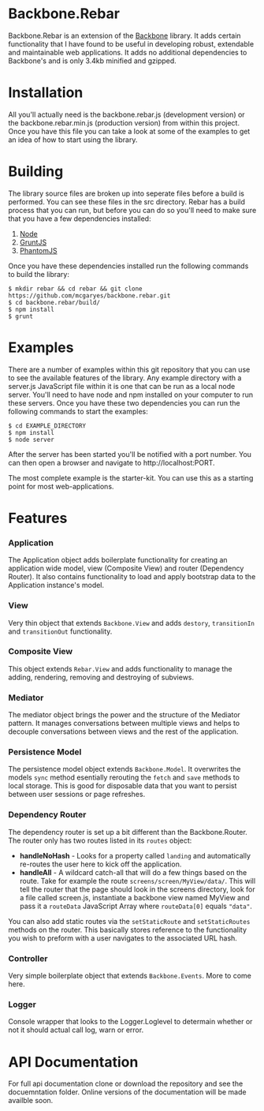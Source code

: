 Backbone.Rebar
=====

Backbone.Rebar is an extension of the [Backbone](http://www.backbonejs.org/) library. It adds certain functionality that I have found to be useful in developing robust, extendable and maintainable web applications. It adds no additional dependencies to Backbone's and is only 3.4kb minified and gzipped.

# Installation

All you'll actually need is the backbone.rebar.js (development version) or the backbone.rebar.min.js (production version) from within this project. Once you have this file you can take a look at some of the examples to get an idea of how to start using the library.

# Building

The library source files are broken up into seperate files before a build is performed. You can see these files in the src directory. Rebar has a build process that you can run, but before you can do so you'll need to make sure that you have a few dependencies installed:

1. [Node](http://nodejs.org)
2. [GruntJS](http://gruntjs.com)
3. [PhantomJS](http://phantomjs.org/)

Once you have these dependencies installed run the following commands to build the library:

	$ mkdir rebar && cd rebar && git clone https://github.com/mcgaryes/backbone.rebar.git
	$ cd backbone.rebar/build/
	$ npm install
	$ grunt

# Examples

There are a number of examples within this git repository that you can use to see the available features of the library. Any example directory with a server.js JavaScript file within it is one that can be run as a local node server. You'll need to have node and npm installed on your computer to run these servers. Once you have these two dependencies you can run the following commands to start the examples:

	$ cd EXAMPLE_DIRECTORY
	$ npm install
	$ node server

After the server has been started you'll be notified with a port number. You can then open a browser and navigate to http://localhost:PORT.

The most complete example is the starter-kit. You can use this as a starting point for most web-applications.


# Features

### Application

The Application object adds boilerplate functionality for creating an application wide model, view (Composite View) and router (Dependency Router). It also contains functionality to load and apply bootstrap data to the Application instance's model.

### View

Very thin object that extends `Backbone.View` and adds `destory`, `transitionIn` and `transitionOut` functionality.

### Composite View

This object extends `Rebar.View` and adds functionality to manage the adding, rendering, removing and destroying of subviews.

### Mediator

The mediator object brings the power and the structure of the Mediator pattern. It manages conversations between multiple views and helps to decouple conversations between views and the rest of the application.

### Persistence Model

The persistence model object extends `Backbone.Model`. It overwrites the models `sync` method esentially rerouting the `fetch` and `save` methods to local storage. This is good for disposable data that you want to persist between user sessions or page refreshes.

### Dependency Router

The dependency router is set up a bit different than the Backbone.Router. The router only has two routes listed in its `routes` object:

* **handleNoHash** - Looks for a property called `landing` and automatically re-routes the user here to kick off the application.
* **handleAll** - A wildcard catch-all that will do a few things based on the route. Take for example the route `screens/screen/MyView/data/`. This will tell the router that the page should look in the screens directory, look for a file called screen.js, instantiate a backbone view named MyView and pass it a `routeData` JavaScript Array where `routeData[0]` equals `"data"`.

You can also add static routes via the `setStaticRoute` and `setStaticRoutes` methods on the router. This basically stores reference to the functionality you wish to preform with a user navigates to the associated URL hash.

### Controller

Very simple boilerplate object that extends `Backbone.Events`. More to come here.

### Logger

Console wrapper that looks to the Logger.Loglevel to determain whether or not it should actual call log, warn or error.

# API Documentation

For full api documentation clone or download the repository and see the docuemntation folder. Online versions of the documentation will be made availble soon.
